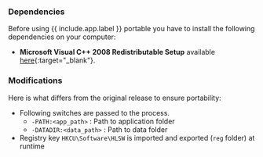 ### Dependencies

Before using {{ include.app.label }} portable you have to install the following dependencies on your computer:

* **Microsoft Visual C++ 2008 Redistributable Setup** available [here](https://www.microsoft.com/en-us/download/details.aspx?id=29){:target="_blank"}.

### Modifications

Here is what differs from the original release to ensure portability:

* Following switches are passed to the process.
  * `-PATH:<app_path>` : Path to application folder
  * `-DATADIR:<data_path>` : Path to data folder
* Registry key `HKCU\Software\HLSW` is imported and exported (`reg` folder) at runtime
